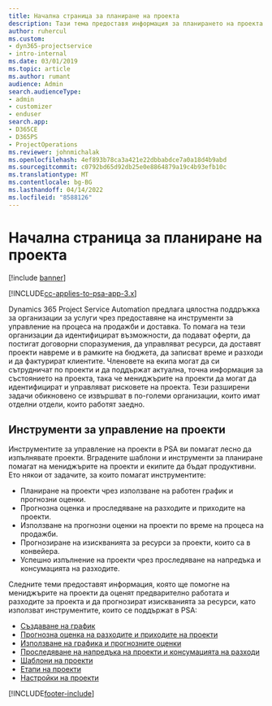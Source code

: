 ```yaml
---
title: Начална страница за планиране на проекта
description: Тази тема предоставя информация за планирането на проекта.
author: ruhercul
ms.custom:
- dyn365-projectservice
- intro-internal
ms.date: 03/01/2019
ms.topic: article
ms.author: rumant
audience: Admin
search.audienceType:
- admin
- customizer
- enduser
search.app:
- D365CE
- D365PS
- ProjectOperations
ms.reviewer: johnmichalak
ms.openlocfilehash: 4ef893b78ca3a421e22dbbabdce7a0a18d4b9abd
ms.sourcegitcommit: c0792bd65d92db25e0e8864879a19c4b93efb10c
ms.translationtype: MT
ms.contentlocale: bg-BG
ms.lasthandoff: 04/14/2022
ms.locfileid: "8588126"
---
```

# <a name="project-planning-home-page"></a>Начална страница за планиране на проекта

[!include [banner](../includes/psa-now-project-operations.md)]

[!INCLUDE[cc-applies-to-psa-app-3.x](../includes/cc-applies-to-psa-app-3x.md)]

Dynamics 365 Project Service Automation предлага цялостна поддръжка за организации за услуги чрез предоставяне на инструменти за управление на процеса на продажби и доставка. То помага на тези организации да идентифицират възможности, да подават оферти, да постигат договорни споразумения, да управляват ресурси, да доставят проекти навреме и в рамките на бюджета, да записват време и разходи и да фактурират клиентите. Членовете на екипа могат да си сътрудничат по проекти и да поддържат актуална, точна информация за състоянието на проекта, така че мениджърите на проекти да могат да идентифицират и управляват рисковете на проекта. Тези разширени задачи обикновено се извършват в по-големи организации, които имат отделни отдели, които работят заедно.

## <a name="project-management-tools"></a>Инструменти за управление на проекти

Инструментите за управление на проекти в PSA ви помагат лесно да изпълнявате проекти. Вградените шаблони и инструменти за планиране помагат на мениджърите на проекти и екипите да бъдат продуктивни. Ето някои от задачите, за които помагат инструментите:

- Планиране на проекти чрез използване на работен график и прогнозни оценки.
- Прогнозна оценка и проследяване на разходите и приходите на проекти.
- Използване на прогнозни оценки на проекти по време на процеса на продажби.
- Прогнозиране на изискванията за ресурси за проекти, които са в конвейера.
- Успешно изпълнение на проекти чрез проследяване на напредъка и консумацията на разходите.

Следните теми предоставят информация, която ще помогне на мениджърите на проекти да оценят предварително работата и разходите за проекта и да прогнозират изискванията за ресурси, като използват инструментите, които се поддържат в PSA:

- [Създаване на график](project-creating.md)
- [Прогнозна оценка на разходите и приходите на проекти](project-estimating.md)
- [Използване на графика и прогнозните оценки](project-leveraging.md)
- [Проследяване на напредъка на проекти и консумацията на разходи](project-tracking.md)
- [Шаблони на проекти](project-templates.md)
- [Етапи на проекти](project-stages.md)
- [Настройки на проекти](project-settings.md)


[!INCLUDE[footer-include](../includes/footer-banner.md)]

